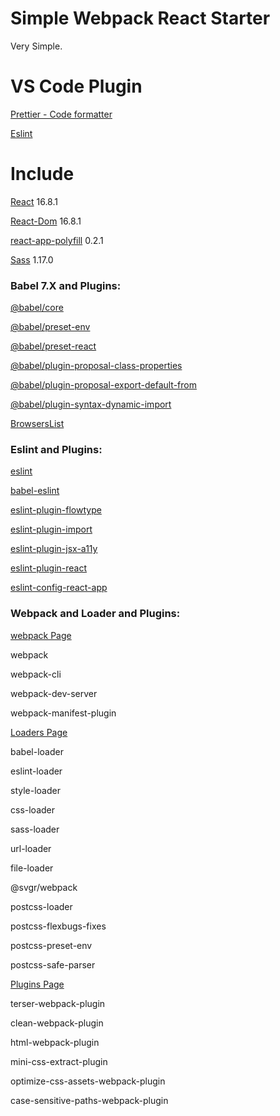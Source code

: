 # Simple Webpack React Starter

Very Simple.


# VS Code Plugin

[Prettier - Code formatter](https://marketplace.visualstudio.com/items?itemName=esbenp.prettier-vscode)

[Eslint](https://marketplace.visualstudio.com/items?itemName=dbaeumer.vscode-eslint)

# Include

[React](https://reactjs.org) 16.8.1

[React-Dom](https://reactjs.org) 16.8.1

[react-app-polyfill](https://github.com/facebook/create-react-app/tree/master/packages/react-app-polyfill) 0.2.1

[Sass](https://sass-lang.com/install) 1.17.0

### Babel 7.X and Plugins:

[@babel/core](https://babeljs.io/docs/en/babel-core)

[@babel/preset-env](https://babeljs.io/docs/en/babel-preset-env)

[@babel/preset-react](https://babeljs.io/docs/en/babel-preset-react)

[@babel/plugin-proposal-class-properties](https://babeljs.io/docs/en/babel-plugin-proposal-class-properties)

[@babel/plugin-proposal-export-default-from](https://babeljs.io/docs/en/babel-plugin-proposal-export-default-from)

[@babel/plugin-syntax-dynamic-import](https://babeljs.io/docs/en/babel-plugin-syntax-dynamic-import)

[BrowsersList](https://github.com/browserslist/browserslist)

### Eslint and Plugins:

[eslint](https://github.com/eslint/eslint)

[babel-eslint](https://github.com/babel/babel-eslint)

[eslint-plugin-flowtype](https://github.com/gajus/eslint-plugin-flowtype)

[eslint-plugin-import](https://github.com/benmosher/eslint-plugin-import)

[eslint-plugin-jsx-a11y](https://github.com/evcohen/eslint-plugin-jsx-a11y)

[eslint-plugin-react](https://github.com/yannickcr/eslint-plugin-react)

[eslint-config-react-app](https://www.npmjs.com/package/eslint-config-react-app)

### Webpack and Loader and Plugins:

[webpack Page](https://webpack.js.org/)

webpack

webpack-cli

webpack-dev-server

webpack-manifest-plugin

[Loaders Page](https://webpack.js.org/loaders)

babel-loader

eslint-loader

style-loader

css-loader

sass-loader

url-loader

file-loader

@svgr/webpack

postcss-loader

postcss-flexbugs-fixes

postcss-preset-env

postcss-safe-parser

[Plugins Page](https://webpack.js.org/plugins)

terser-webpack-plugin

clean-webpack-plugin

html-webpack-plugin

mini-css-extract-plugin

optimize-css-assets-webpack-plugin

case-sensitive-paths-webpack-plugin
